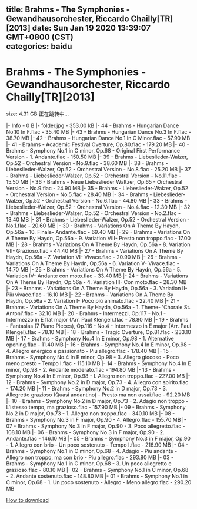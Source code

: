 
title: Brahms - The Symphonies - Gewandhausorchester, Riccardo Chailly[TR][2013]
date: Sun Jan 19 2020 13:39:07 GMT+0800 (CST)    
categories: baidu
---

# Brahms - The Symphonies - Gewandhausorchester, Riccardo Chailly[TR][2013]
size: 4.31 GB
 正在跳转中...
 
|- Info - 0 B
|- folder.jpg - 353.00 kB
|- 44 - Brahms - Hungarian Dance No.10 In F.flac - 35.40 MB
|- 43 - Brahms - Hungarian Dance No.3 In F.flac - 38.70 MB
|- 42 - Brahms - Hungarian Dance No.1 In C Minor.flac - 57.90 MB
|- 41 - Brahms - Academic Festival Overture, Op.80.flac - 179.20 MB
|- 40 - Brahms - Symphony No.1 in C minor, Op.68 - Original First Performance Version - 1. Andante.flac - 150.50 MB
|- 39 - Brahms - Liebeslieder-Walzer, Op.52 - Orchestral Version - No.9.flac - 38.60 MB
|- 38 - Brahms - Liebeslieder-Walzer, Op.52 - Orchestral Version - No.8.flac - 25.20 MB
|- 37 - Brahms - Liebeslieder-Walzer, Op.52 - Orchestral Version - No.11.flac - 15.50 MB
|- 36 - Brahms - Neue Liebeslieder Waltzer, Op.65 - Orchestral Version - No.9.flac - 24.90 MB
|- 35 - Brahms - Liebeslieder-Walzer, Op.52 - Orchestral Version - No.5.flac - 28.40 MB
|- 34 - Brahms - Liebeslieder-Walzer, Op.52 - Orchestral Version - No.6.flac - 44.80 MB
|- 33 - Brahms - Liebeslieder-Walzer, Op.52 - Orchestral Version - No.4.flac - 12.30 MB
|- 32 - Brahms - Liebeslieder-Walzer, Op.52 - Orchestral Version - No.2.flac - 13.40 MB
|- 31 - Brahms - Liebeslieder-Walzer, Op.52 - Orchestral Version - No.1.flac - 20.60 MB
|- 30 - Brahms - Variations On A Theme By Haydn, Op.56a - 10. Finale- Andante.flac - 69.40 MB
|- 29 - Brahms - Variations On A Theme By Haydn, Op.56a - 9. Variation VIII- Presto non troppo.flac - 17.00 MB
|- 28 - Brahms - Variations On A Theme By Haydn, Op.56a - 8. Variation VII- Grazioso.flac - 44.40 MB
|- 27 - Brahms - Variations On A Theme By Haydn, Op.56a - 7. Variation VI- Vivace.flac - 20.90 MB
|- 26 - Brahms - Variations On A Theme By Haydn, Op.56a - 6. Variation V- Vivace.flac - 14.70 MB
|- 25 - Brahms - Variations On A Theme By Haydn, Op.56a - 5. Variation IV- Andante con moto.flac - 33.40 MB
|- 24 - Brahms - Variations On A Theme By Haydn, Op.56a - 4. Variation III- Con moto.flac - 28.30 MB
|- 23 - Brahms - Variations On A Theme By Haydn, Op.56a - 3. Variation II- Più vivace.flac - 16.10 MB
|- 22 - Brahms - Variations On A Theme By Haydn, Op.56a - 2. Variation I- Poco più animato.flac - 22.40 MB
|- 21 - Brahms - Variations On A Theme By Haydn, Op.56a - 1. Theme- 'Chorale St. Antoni'.flac - 32.10 MB
|- 20 - Brahms - Intermezzi, Op.117 - No.1 - Intermezzo in E flat major (Arr. Paul Klengel).flac - 78.80 MB
|- 19 - Brahms - Fantasias (7 Piano Pieces), Op.116 - No.4 - Intermezzo in E major (Arr. Paul Klengel).flac - 78.10 MB
|- 18 - Brahms - Tragic Overture, Op.81.flac - 233.10 MB
|- 17 - Brahms - Symphony No.4 In E minor, Op.98 - 1. Alternative opening.flac - 11.40 MB
|- 16 - Brahms - Symphony No.4 In E minor, Op.98 - 4. Allegro energico e passionato - Piu allegro.flac - 178.40 MB
|- 15 - Brahms - Symphony No.4 In E minor, Op.98 - 3. Allegro giocoso - Poco meno presto - Tempo I.flac - 115.10 MB
|- 14 - Brahms - Symphony No.4 In E minor, Op.98 - 2. Andante moderato.flac - 194.80 MB
|- 13 - Brahms - Symphony No.4 In E minor, Op.98 - I. Allegro non troppo.flac - 227.00 MB
|- 12 - Brahms - Symphony No.2 in D major, Op.73 - 4. Allegro con spirito.flac - 174.20 MB
|- 11 - Brahms - Symphony No.2 in D major, Op.73 - 3. Allegretto grazioso (Quasi andantino) - Presto ma non assai.flac - 92.20 MB
|- 10 - Brahms - Symphony No.2 in D major, Op.73 - 2. Adagio non troppo - L'istesso tempo, ma grazioso.flac - 157.90 MB
|- 09 - Brahms - Symphony No.2 in D major, Op.73 - 1. Allegro non troppo.flac - 340.10 MB
|- 08 - Brahms - Symphony No.3 in F major, Op.90 - 4. Allegro.flac - 155.70 MB
|- 07 - Brahms - Symphony No.3 in F major, Op.90 - 3. Poco allegretto.flac - 108.10 MB
|- 06 - Brahms - Symphony No.3 in F major, Op.90 - 2. Andante.flac - 146.10 MB
|- 05 - Brahms - Symphony No.3 in F major, Op.90 - 1. Allegro con brio - Un poco sostenuto - Tempo I.flac - 216.90 MB
|- 04 - Brahms - Symphony No.1 in C minor, Op.68 - 4. Adagio - Piu andante - Allegro non troppo, ma con brio - Piu allegro.flac - 293.80 MB
|- 03 - Brahms - Symphony No.1 in C minor, Op.68 - 3. Un poco allegretto e grazioso.flac - 80.10 MB
|- 02 - Brahms - Symphony No.1 in C minor, Op.68 - 2. Andante sostenuto.flac - 148.80 MB
|- 01 - Brahms - Symphony No.1 in C minor, Op.68 - 1. Un poco sostenuto - Allegro - Meno allegro.flac - 290.20 MB

[How to download](https://bpcam.bemobtrk.com/go/2ceec3aa-1ca2-46d6-b9ff-aaa5c184517c?jno=1566)